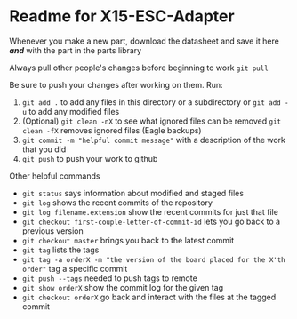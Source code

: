 # Readme for X15-ESC-Adapter

Whenever you make a new part, download the datasheet and save it here _**and**_ with the part in the parts library

Always pull other people's changes before beginning to work
`git pull`

Be sure to push your changes after  working on them. Run:
1. `git add .` to add any files in this directory or a subdirectory
or `git add -u` to add any modified files
2. (Optional) `git clean -nX` to see what ignored files can be removed
	`git clean -fX` removes ignored files (Eagle backups)
3. `git commit -m "helpful commit message"` with a description of the work that you did
4. `git push` to push your work to github

Other helpful commands
* `git status` says information about modified and staged files
* `git log` shows the recent commits of the repository
* `git log filename.extension` show the recent commits for just that file
* `git checkout first-couple-letter-of-commit-id` lets you go back to a previous version
* `git checkout master` brings you back to the latest commit
* `git tag` lists the tags
* `git tag -a orderX -m "the version of the board placed for the X'th order"` tag a specific commit
* `git push --tags` needed to push tags to remote
* `git show orderX` show the commit log for the given tag
* `git checkout orderX` go back and interact with the files at the tagged commit

